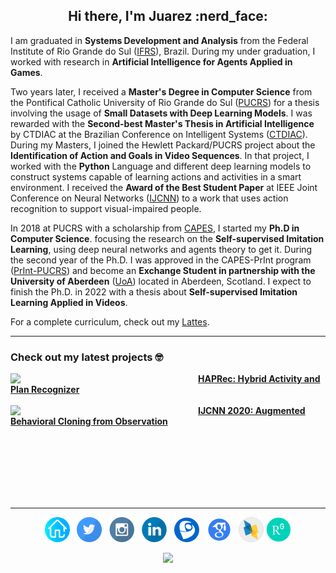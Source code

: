 <h2 align='center'> Hi there, I'm Juarez :nerd_face:</h2>

I am graduated in <b>Systems Development and Analysis</b> from the Federal Institute of Rio Grande do Sul ([IFRS](https://ifrs.edu.br/canoas/)), Brazil. During my under graduation, I worked with research in <b>Artificial Intelligence for Agents Applied in Games</b>. 

Two years later, I received a <b>Master's Degree in Computer Science</b> from the Pontifical Catholic University of Rio Grande do Sul ([PUCRS](http://www.pucrs.br/)) for a thesis involving the usage of <b>Small Datasets with Deep Learning Models</b>. I was rewarded with the <b>Second-best Master's Thesis in Artificial Intelligence</b> by CTDIAC at the Brazilian Conference on Intelligent Systems ([CTDIAC](https://bracis2018.mybluemix.net/CTDIAC.html)). During my Masters, I joined the Hewlett Packard/PUCRS project about the <b>Identification of Action and Goals in Video Sequences</b>. In that project, I worked with the <b>Python</b> Language and different deep learning models to construct systems capable of learning actions and activities in a smart environment. I received the <b>Award of the Best Student Paper</b> at IEEE Joint Conference on Neural Networks ([IJCNN](https://www.ijcnn.org/)) to a work that uses action recognition to support visual-impaired people. 

In 2018 at PUCRS with a scholarship from [CAPES](http://www.capes.gov.br/), I started my <b>Ph.D in Computer Science</b>. focusing the research on the <b>Self-supervised Imitation Learning</b>, using deep neural networks and agents theory to get it. During the second year of the Ph.D. I was approved in the CAPES-PrInt program ([PrInt-PUCRS](http://www.pucrs.br/print/)) and become an <b>Exchange Student in partnership with the University of Aberdeen</b> ([UoA](https://www.abdn.ac.uk/)) located in Aberdeen, Scotland.
I expect to finish the Ph.D. in 2022 with a thesis about <b>Self-supervised Imitation Learning Applied in Videos</b>.

For a complete curriculum, check out my [Lattes](http://lattes.cnpq.br/6307746290114554). <!--For a brief description, check out my [CV](data/cv.pdf)-->

---
### Check out my latest projects 🤓

[<img src="https://raw.githubusercontent.com/rogergranada/rogergranada.github.io/master/images/pipeline_haprec.svg" align="left" width="300" />](https://youtu.be/eb_6I6dzrEE)
        **[HAPRec: Hybrid Activity and Plan Recognizer](https://youtu.be/eb_6I6dzrEE)**<br/>
<img align="center" width="100%" height="0" />
[<img src="https://raw.githubusercontent.com/rogergranada/rogergranada.github.io/master/images/pipeline_ijcnn.svg" align="left" width="300" />](https://youtu.be/jlTUoxX_fiw)
        **[IJCNN 2020: Augmented Behavioral Cloning from Observation](https://youtu.be/jlTUoxX_fiw)**<br/>

<br><br><br><br><br><br>

---

<p align='center'>
<a href="https://jrzmnt.github.io/"><img src="https://raw.githubusercontent.com/jrzmnt/jrzmnt/master/homepage.svg" width="40px" alt="Personal Blog"/></a>&nbsp;&nbsp;
<a href="https://twitter.com/jrzmonteiro"><img src="https://raw.githubusercontent.com/jrzmnt/jrzmnt/master/twitter.svg" width="40px" alt="Twitter"/></a>&nbsp;&nbsp;
<a href="https://instagram.com/juarezzzmonteiro"><img src="https://raw.githubusercontent.com/jrzmnt/jrzmnt/master/instagram.svg" width="40px" alt="Instagram"/></a>&nbsp;&nbsp;
<a href="https://www.linkedin.com/in/juarez-monteiro-556a0164/"><img src="https://raw.githubusercontent.com/jrzmnt/jrzmnt/master/in.svg" width="40px" alt="LinkedIn"/></a>&nbsp;&nbsp;
<a href="http://lattes.cnpq.br/6307746290114554"><img src="https://raw.githubusercontent.com/jrzmnt/jrzmnt/master/lattes.svg" width="40px" alt="Lattes"/></a>&nbsp;&nbsp;
<a href="https://scholar.google.com.br/citations?user=LVhKmIIAAAAJ&hl"><img src="https://raw.githubusercontent.com/jrzmnt/jrzmnt/master/scholar.svg" width="40px" alt="Scholar"/></a>&nbsp;&nbsp;
<a href="http://dblp.uni-trier.de/pers/hd/m/Monteiro:Juarez"><img src="https://raw.githubusercontent.com/jrzmnt/jrzmnt/master/dblp.svg" width="40px" alt="DBLP"/></a>
<a href="https://www.researchgate.net/profile/Juarez_Monteiro"><img src="https://raw.githubusercontent.com/jrzmnt/jrzmnt/master/researchgate.svg" width="40px" alt="Research Gate"/></a>
</p>

<p align='center'>
  <a href="#"><img src="https://visitor-badge.glitch.me/badge?page_id=jrzmnt.jrzmnt"></a>
</p>

